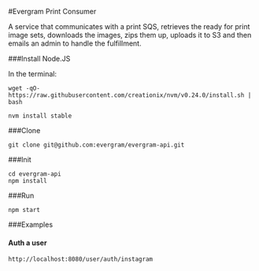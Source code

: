 #Evergram Print Consumer

A service that communicates with a print SQS, retrieves the ready for print image sets, downloads the images, zips them up, uploads it to S3 and then emails an admin to handle the fulfillment.

###Install Node.JS

In the terminal:

```
wget -qO- https://raw.githubusercontent.com/creationix/nvm/v0.24.0/install.sh | bash

nvm install stable
```

###Clone

```
git clone git@github.com:evergram/evergram-api.git
```

###Init

```
cd evergram-api
npm install
```

###Run

```
npm start
```

###Examples

#### Auth a user

```
http://localhost:8080/user/auth/instagram
```